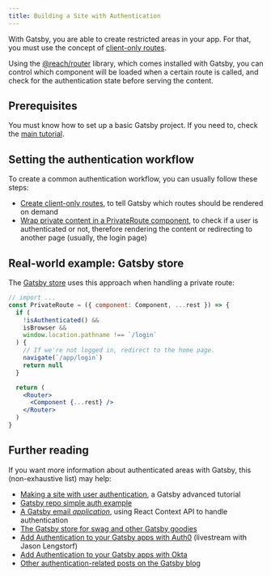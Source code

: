 ```yaml
---
title: Building a Site with Authentication
---
```


With Gatsby, you are able to create restricted areas in your app. For that, you
must use the concept of [client-only routes](/docs/building-apps-with-gatsby/#client-only-routes).

Using the [@reach/router](https://reach.tech/router/) library, which comes
installed with Gatsby, you can control which component will be loaded when a
certain route is called, and check for the authentication state before serving
the content.

## Prerequisites

You must know how to set up a basic Gatsby project. If you need to, check the
[main tutorial](/tutorial).

## Setting the authentication workflow

To create a common authentication workflow, you can usually follow these steps:

-   [Create client-only routes](/tutorial/authentication-tutorial/#creating-client-only-routes),
    to tell Gatsby which routes should be rendered on demand
-   [Wrap private content in a PrivateRoute component](/tutorial/authentication-tutorial/#controlling-private-routes),
    to check if a user is authenticated or not, therefore rendering the content or
    redirecting to another page (usually, the login page)

## Real-world example: Gatsby store

The [Gatsby store](https://github.com/gatsbyjs/store.gatsbyjs.org) uses this
approach when handling a private route:

```jsx
// import ...
const PrivateRoute = ({ component: Component, ...rest }) => {
  if (
    !isAuthenticated() &&
    isBrowser &&
    window.location.pathname !== `/login`
  ) {
    // If we're not logged in, redirect to the home page.
    navigate(`/app/login`)
    return null
  }

  return (
    <Router>
      <Component {...rest} />
    </Router>
  )
}
```

## Further reading

If you want more information about authenticated areas with Gatsby, this (non-exhaustive list) may help:

-   [Making a site with user authentication](/tutorial/authentication-tutorial), a Gatsby advanced tutorial
-   [Gatsby repo simple auth example](https://github.com/gatsbyjs/gatsby/tree/master/examples/simple-auth)
-   [A Gatsby email _application_](https://github.com/DSchau/gatsby-mail), using React Context API to handle authentication
-   [The Gatsby store for swag and other Gatsby goodies](https://github.com/gatsbyjs/store.gatsbyjs.org)
-   [Add Authentication to your Gatsby apps with Auth0](/blog/2019-03-21-add-auth0-to-gatsby-livestream/) (livestream with Jason Lengstorf)
-   [Add Authentication to your Gatsby apps with Okta](https://www.youtube.com/watch?v=7b1iKuFWVSw&t=9s)
-   [Other authentication-related posts on the Gatsby blog](/blog/tags/authentication/)
